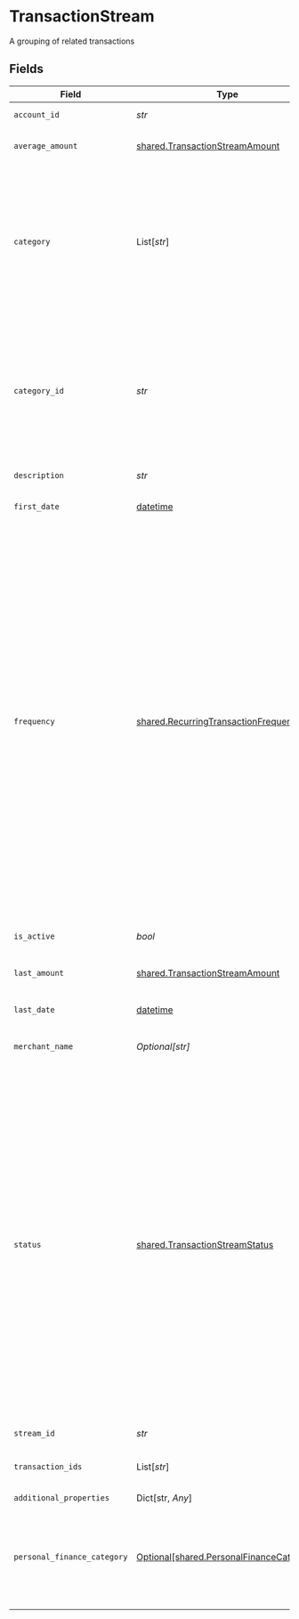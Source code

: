# TransactionStream

A grouping of related transactions


## Fields

| Field                                                                                                                                                                                                                                                                                                                                                                                                                                                                                                                                                                                                                                                                                                                   | Type                                                                                                                                                                                                                                                                                                                                                                                                                                                                                                                                                                                                                                                                                                                    | Required                                                                                                                                                                                                                                                                                                                                                                                                                                                                                                                                                                                                                                                                                                                | Description                                                                                                                                                                                                                                                                                                                                                                                                                                                                                                                                                                                                                                                                                                             |
| ----------------------------------------------------------------------------------------------------------------------------------------------------------------------------------------------------------------------------------------------------------------------------------------------------------------------------------------------------------------------------------------------------------------------------------------------------------------------------------------------------------------------------------------------------------------------------------------------------------------------------------------------------------------------------------------------------------------------- | ----------------------------------------------------------------------------------------------------------------------------------------------------------------------------------------------------------------------------------------------------------------------------------------------------------------------------------------------------------------------------------------------------------------------------------------------------------------------------------------------------------------------------------------------------------------------------------------------------------------------------------------------------------------------------------------------------------------------- | ----------------------------------------------------------------------------------------------------------------------------------------------------------------------------------------------------------------------------------------------------------------------------------------------------------------------------------------------------------------------------------------------------------------------------------------------------------------------------------------------------------------------------------------------------------------------------------------------------------------------------------------------------------------------------------------------------------------------- | ----------------------------------------------------------------------------------------------------------------------------------------------------------------------------------------------------------------------------------------------------------------------------------------------------------------------------------------------------------------------------------------------------------------------------------------------------------------------------------------------------------------------------------------------------------------------------------------------------------------------------------------------------------------------------------------------------------------------- |
| `account_id`                                                                                                                                                                                                                                                                                                                                                                                                                                                                                                                                                                                                                                                                                                            | *str*                                                                                                                                                                                                                                                                                                                                                                                                                                                                                                                                                                                                                                                                                                                   | :heavy_check_mark:                                                                                                                                                                                                                                                                                                                                                                                                                                                                                                                                                                                                                                                                                                      | The ID of the account to which the stream belongs                                                                                                                                                                                                                                                                                                                                                                                                                                                                                                                                                                                                                                                                       |
| `average_amount`                                                                                                                                                                                                                                                                                                                                                                                                                                                                                                                                                                                                                                                                                                        | [shared.TransactionStreamAmount](../../models/shared/transactionstreamamount.md)                                                                                                                                                                                                                                                                                                                                                                                                                                                                                                                                                                                                                                        | :heavy_check_mark:                                                                                                                                                                                                                                                                                                                                                                                                                                                                                                                                                                                                                                                                                                      | Object with data pertaining to an amount on the transaction stream.                                                                                                                                                                                                                                                                                                                                                                                                                                                                                                                                                                                                                                                     |
| `category`                                                                                                                                                                                                                                                                                                                                                                                                                                                                                                                                                                                                                                                                                                              | List[*str*]                                                                                                                                                                                                                                                                                                                                                                                                                                                                                                                                                                                                                                                                                                             | :heavy_check_mark:                                                                                                                                                                                                                                                                                                                                                                                                                                                                                                                                                                                                                                                                                                      | A hierarchical array of the categories to which this transaction belongs. See [Categories](https://plaid.com/docs/api/products/transactions/#categoriesget).<br/><br/>All implementations are encouraged to use the new `personal_finance_category` instead of `category`. `personal_finance_category` provides more meaningful categorization and greater accuracy.                                                                                                                                                                                                                                                                                                                                                    |
| `category_id`                                                                                                                                                                                                                                                                                                                                                                                                                                                                                                                                                                                                                                                                                                           | *str*                                                                                                                                                                                                                                                                                                                                                                                                                                                                                                                                                                                                                                                                                                                   | :heavy_check_mark:                                                                                                                                                                                                                                                                                                                                                                                                                                                                                                                                                                                                                                                                                                      | The ID of the category to which this transaction belongs. See [Categories](https://plaid.com/docs/api/products/transactions/#categoriesget).<br/><br/>All implementations are encouraged to use the new `personal_finance_category` instead of `category`. `personal_finance_category` provides more meaningful categorization and greater accuracy.                                                                                                                                                                                                                                                                                                                                                                    |
| `description`                                                                                                                                                                                                                                                                                                                                                                                                                                                                                                                                                                                                                                                                                                           | *str*                                                                                                                                                                                                                                                                                                                                                                                                                                                                                                                                                                                                                                                                                                                   | :heavy_check_mark:                                                                                                                                                                                                                                                                                                                                                                                                                                                                                                                                                                                                                                                                                                      | A description of the transaction stream.                                                                                                                                                                                                                                                                                                                                                                                                                                                                                                                                                                                                                                                                                |
| `first_date`                                                                                                                                                                                                                                                                                                                                                                                                                                                                                                                                                                                                                                                                                                            | [datetime](https://docs.python.org/3/library/datetime.html#datetime-objects)                                                                                                                                                                                                                                                                                                                                                                                                                                                                                                                                                                                                                                            | :heavy_check_mark:                                                                                                                                                                                                                                                                                                                                                                                                                                                                                                                                                                                                                                                                                                      | The posted date of the earliest transaction in the stream.                                                                                                                                                                                                                                                                                                                                                                                                                                                                                                                                                                                                                                                              |
| `frequency`                                                                                                                                                                                                                                                                                                                                                                                                                                                                                                                                                                                                                                                                                                             | [shared.RecurringTransactionFrequency](../../models/shared/recurringtransactionfrequency.md)                                                                                                                                                                                                                                                                                                                                                                                                                                                                                                                                                                                                                            | :heavy_check_mark:                                                                                                                                                                                                                                                                                                                                                                                                                                                                                                                                                                                                                                                                                                      | Describes the frequency of the transaction stream.<br/><br/>`WEEKLY`: Assigned to a transaction stream that occurs approximately every week.<br/><br/>`BIWEEKLY`: Assigned to a transaction stream that occurs approximately every 2 weeks.<br/><br/>`SEMI_MONTHLY`: Assigned to a transaction stream that occurs approximately twice per month. This frequency is typically seen for inflow transaction streams.<br/><br/>`MONTHLY`: Assigned to a transaction stream that occurs approximately every month.<br/><br/>`ANNUALLY`: Assigned to a transaction stream that occurs approximately every year.<br/><br/>`UNKNOWN`: Assigned to a transaction stream that does not fit any of the pre-defined frequencies.    |
| `is_active`                                                                                                                                                                                                                                                                                                                                                                                                                                                                                                                                                                                                                                                                                                             | *bool*                                                                                                                                                                                                                                                                                                                                                                                                                                                                                                                                                                                                                                                                                                                  | :heavy_check_mark:                                                                                                                                                                                                                                                                                                                                                                                                                                                                                                                                                                                                                                                                                                      | Indicates whether the transaction stream is still live.                                                                                                                                                                                                                                                                                                                                                                                                                                                                                                                                                                                                                                                                 |
| `last_amount`                                                                                                                                                                                                                                                                                                                                                                                                                                                                                                                                                                                                                                                                                                           | [shared.TransactionStreamAmount](../../models/shared/transactionstreamamount.md)                                                                                                                                                                                                                                                                                                                                                                                                                                                                                                                                                                                                                                        | :heavy_check_mark:                                                                                                                                                                                                                                                                                                                                                                                                                                                                                                                                                                                                                                                                                                      | Object with data pertaining to an amount on the transaction stream.                                                                                                                                                                                                                                                                                                                                                                                                                                                                                                                                                                                                                                                     |
| `last_date`                                                                                                                                                                                                                                                                                                                                                                                                                                                                                                                                                                                                                                                                                                             | [datetime](https://docs.python.org/3/library/datetime.html#datetime-objects)                                                                                                                                                                                                                                                                                                                                                                                                                                                                                                                                                                                                                                            | :heavy_check_mark:                                                                                                                                                                                                                                                                                                                                                                                                                                                                                                                                                                                                                                                                                                      | The posted date of the latest transaction in the stream.                                                                                                                                                                                                                                                                                                                                                                                                                                                                                                                                                                                                                                                                |
| `merchant_name`                                                                                                                                                                                                                                                                                                                                                                                                                                                                                                                                                                                                                                                                                                         | *Optional[str]*                                                                                                                                                                                                                                                                                                                                                                                                                                                                                                                                                                                                                                                                                                         | :heavy_check_mark:                                                                                                                                                                                                                                                                                                                                                                                                                                                                                                                                                                                                                                                                                                      | The merchant associated with the transaction stream.                                                                                                                                                                                                                                                                                                                                                                                                                                                                                                                                                                                                                                                                    |
| `status`                                                                                                                                                                                                                                                                                                                                                                                                                                                                                                                                                                                                                                                                                                                | [shared.TransactionStreamStatus](../../models/shared/transactionstreamstatus.md)                                                                                                                                                                                                                                                                                                                                                                                                                                                                                                                                                                                                                                        | :heavy_check_mark:                                                                                                                                                                                                                                                                                                                                                                                                                                                                                                                                                                                                                                                                                                      | The current status of the transaction stream.<br/><br/>`MATURE`: A `MATURE` recurring stream should have at least 3 transactions and happen on a regular cadence (For Annual recurring stream, we will mark it `MATURE` after 2 instances).<br/><br/>`EARLY_DETECTION`: When a recurring transaction first appears in the transaction history and before it fulfills the requirement of a mature stream, the status will be `EARLY_DETECTION`.<br/><br/>`TOMBSTONED`: A stream that was previously in the `EARLY_DETECTION` status will move to the `TOMBSTONED` status when no further transactions were found at the next expected date.<br/><br/>`UNKNOWN`: A stream is assigned an `UNKNOWN` status when none of the other statuses are applicable. |
| `stream_id`                                                                                                                                                                                                                                                                                                                                                                                                                                                                                                                                                                                                                                                                                                             | *str*                                                                                                                                                                                                                                                                                                                                                                                                                                                                                                                                                                                                                                                                                                                   | :heavy_check_mark:                                                                                                                                                                                                                                                                                                                                                                                                                                                                                                                                                                                                                                                                                                      | A unique id for the stream                                                                                                                                                                                                                                                                                                                                                                                                                                                                                                                                                                                                                                                                                              |
| `transaction_ids`                                                                                                                                                                                                                                                                                                                                                                                                                                                                                                                                                                                                                                                                                                       | List[*str*]                                                                                                                                                                                                                                                                                                                                                                                                                                                                                                                                                                                                                                                                                                             | :heavy_check_mark:                                                                                                                                                                                                                                                                                                                                                                                                                                                                                                                                                                                                                                                                                                      | An array of Plaid transaction IDs belonging to the stream, sorted by posted date.                                                                                                                                                                                                                                                                                                                                                                                                                                                                                                                                                                                                                                       |
| `additional_properties`                                                                                                                                                                                                                                                                                                                                                                                                                                                                                                                                                                                                                                                                                                 | Dict[str, *Any*]                                                                                                                                                                                                                                                                                                                                                                                                                                                                                                                                                                                                                                                                                                        | :heavy_minus_sign:                                                                                                                                                                                                                                                                                                                                                                                                                                                                                                                                                                                                                                                                                                      | N/A                                                                                                                                                                                                                                                                                                                                                                                                                                                                                                                                                                                                                                                                                                                     |
| `personal_finance_category`                                                                                                                                                                                                                                                                                                                                                                                                                                                                                                                                                                                                                                                                                             | [Optional[shared.PersonalFinanceCategory]](../../models/shared/personalfinancecategory.md)                                                                                                                                                                                                                                                                                                                                                                                                                                                                                                                                                                                                                              | :heavy_minus_sign:                                                                                                                                                                                                                                                                                                                                                                                                                                                                                                                                                                                                                                                                                                      | Information describing the intent of the transaction. Most relevant for personal finance use cases, but not limited to such use cases.<br/><br/>See the [`taxonomy csv file`](https://plaid.com/documents/transactions-personal-finance-category-taxonomy.csv) for a full list of personal finance categories.                                                                                                                                                                                                                                                                                                                                                                                                          |